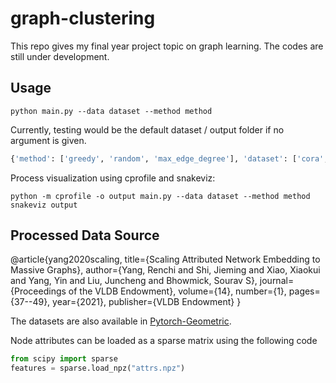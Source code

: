 # graph-clustering
This repo gives my final year project topic on graph learning. The codes are still under development.

## Usage
```commandline
python main.py --data dataset --method method
```
Currently, testing would be the default dataset / output folder if no argument is given.
```python
{'method': ['greedy', 'random', 'max_edge_degree'], 'dataset': ['cora', 'facebook', 'random']}
```
Process visualization using cprofile and snakeviz:
```commandline
python -m cprofile -o output main.py --data dataset --method method
snakeviz output
```

## Processed Data Source
@article{yang2020scaling,
  title={Scaling Attributed Network Embedding to Massive Graphs},
  author={Yang, Renchi and Shi, Jieming and Xiao, Xiaokui and Yang, Yin and Liu, Juncheng and Bhowmick, Sourav S},
  journal={Proceedings of the VLDB Endowment},
  volume={14},
  number={1},
  pages={37--49},
  year={2021},
  publisher={VLDB Endowment}
}

The datasets are also available in [Pytorch-Geometric](https://pytorch-geometric.readthedocs.io/en/latest/modules/datasets.html#torch_geometric.datasets.AttributedGraphDataset). 

Node attributes can be loaded as a sparse matrix using the following code

```python
from scipy import sparse
features = sparse.load_npz("attrs.npz")
```